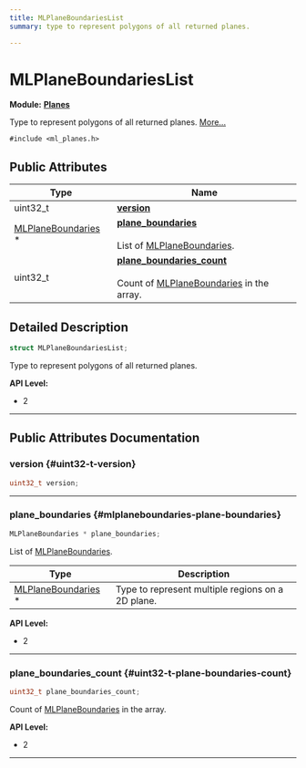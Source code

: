 ```yaml
---
title: MLPlaneBoundariesList
summary: type to represent polygons of all returned planes. 

---
```


# MLPlaneBoundariesList

**Module:** **[Planes](/versioned_docs/version-14-Jun-2023/api-ref/api/Modules/group___planes/group___planes.md)**



Type to represent polygons of all returned planes.  [More...](#detailed-description)


`#include <ml_planes.h>`

## Public Attributes

| Type           | Name           |
| -------------- | -------------- |
| uint32_t | **[version](/versioned_docs/version-14-Jun-2023/api-ref/api/Modules/group___planes/struct_m_l_plane_boundaries_list.md#uint32-t-version)**  |
| [MLPlaneBoundaries](/versioned_docs/version-14-Jun-2023/api-ref/api/Modules/group___planes/struct_m_l_plane_boundaries.md) * | **[plane_boundaries](/versioned_docs/version-14-Jun-2023/api-ref/api/Modules/group___planes/struct_m_l_plane_boundaries_list.md#mlplaneboundaries-plane-boundaries)** <br></br>List of [MLPlaneBoundaries](/versioned_docs/version-14-Jun-2023/api-ref/api/Modules/group___planes/struct_m_l_plane_boundaries.md).  |
| uint32_t | **[plane_boundaries_count](/versioned_docs/version-14-Jun-2023/api-ref/api/Modules/group___planes/struct_m_l_plane_boundaries_list.md#uint32-t-plane-boundaries-count)** <br></br>Count of [MLPlaneBoundaries](/versioned_docs/version-14-Jun-2023/api-ref/api/Modules/group___planes/struct_m_l_plane_boundaries.md) in the array.  |

## Detailed Description

```cpp
struct MLPlaneBoundariesList;
```

Type to represent polygons of all returned planes. 




**API Level:**
  * 2




-----------
## Public Attributes Documentation

### version {#uint32-t-version}

```cpp
uint32_t version;
```






-----------

### plane_boundaries {#mlplaneboundaries-plane-boundaries}

```cpp
MLPlaneBoundaries * plane_boundaries;
```

List of [MLPlaneBoundaries](/versioned_docs/version-14-Jun-2023/api-ref/api/Modules/group___planes/struct_m_l_plane_boundaries.md). 


| Type | Description |
|--|--|
| [MLPlaneBoundaries](/versioned_docs/version-14-Jun-2023/api-ref/api/Modules/group___planes/struct_m_l_plane_boundaries.md) * | Type to represent multiple regions on a 2D plane.  |





**API Level:**
  * 2




-----------

### plane_boundaries_count {#uint32-t-plane-boundaries-count}

```cpp
uint32_t plane_boundaries_count;
```

Count of [MLPlaneBoundaries](/versioned_docs/version-14-Jun-2023/api-ref/api/Modules/group___planes/struct_m_l_plane_boundaries.md) in the array. 




**API Level:**
  * 2




-----------

